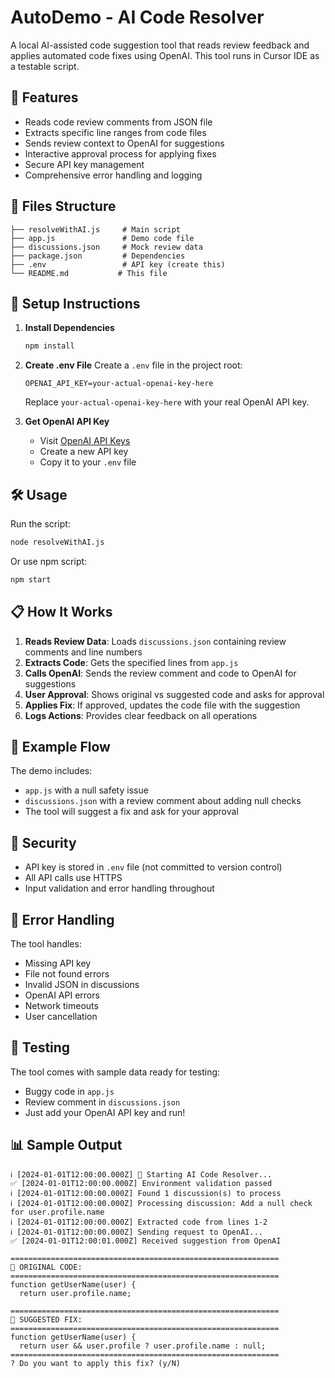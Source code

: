 # AutoDemo - AI Code Resolver

A local AI-assisted code suggestion tool that reads review feedback and applies automated code fixes using OpenAI. This tool runs in Cursor IDE as a testable script.

## 🔧 Features

- Reads code review comments from JSON file
- Extracts specific line ranges from code files
- Sends review context to OpenAI for suggestions
- Interactive approval process for applying fixes
- Secure API key management
- Comprehensive error handling and logging

## 📁 Files Structure

```
├── resolveWithAI.js     # Main script
├── app.js               # Demo code file
├── discussions.json     # Mock review data
├── package.json         # Dependencies
├── .env                 # API key (create this)
└── README.md           # This file
```

## 🚀 Setup Instructions

1. **Install Dependencies**
   ```bash
   npm install
   ```

2. **Create .env File**
   Create a `.env` file in the project root:
   ```
   OPENAI_API_KEY=your-actual-openai-key-here
   ```
   Replace `your-actual-openai-key-here` with your real OpenAI API key.

3. **Get OpenAI API Key**
   - Visit [OpenAI API Keys](https://platform.openai.com/api-keys)
   - Create a new API key
   - Copy it to your `.env` file

## 🛠️ Usage

Run the script:
```bash
node resolveWithAI.js
```

Or use npm script:
```bash
npm start
```

## 📋 How It Works

1. **Reads Review Data**: Loads `discussions.json` containing review comments and line numbers
2. **Extracts Code**: Gets the specified lines from `app.js`
3. **Calls OpenAI**: Sends the review comment and code to OpenAI for suggestions
4. **User Approval**: Shows original vs suggested code and asks for approval
5. **Applies Fix**: If approved, updates the code file with the suggestion
6. **Logs Actions**: Provides clear feedback on all operations

## 📝 Example Flow

The demo includes:
- `app.js` with a null safety issue
- `discussions.json` with a review comment about adding null checks
- The tool will suggest a fix and ask for your approval

## 🔐 Security

- API key is stored in `.env` file (not committed to version control)
- All API calls use HTTPS
- Input validation and error handling throughout

## 🛑 Error Handling

The tool handles:
- Missing API key
- File not found errors
- Invalid JSON in discussions
- OpenAI API errors
- Network timeouts
- User cancellation

## 🧪 Testing

The tool comes with sample data ready for testing:
- Buggy code in `app.js`
- Review comment in `discussions.json`
- Just add your OpenAI API key and run!

## 📊 Sample Output

```
ℹ️ [2024-01-01T12:00:00.000Z] 🚀 Starting AI Code Resolver...
✅ [2024-01-01T12:00:00.000Z] Environment validation passed
ℹ️ [2024-01-01T12:00:00.000Z] Found 1 discussion(s) to process
ℹ️ [2024-01-01T12:00:00.000Z] Processing discussion: Add a null check for user.profile.name
ℹ️ [2024-01-01T12:00:00.000Z] Extracted code from lines 1-2
ℹ️ [2024-01-01T12:00:00.000Z] Sending request to OpenAI...
✅ [2024-01-01T12:00:01.000Z] Received suggestion from OpenAI

============================================================
📝 ORIGINAL CODE:
============================================================
function getUserName(user) {
  return user.profile.name;

============================================================
🤖 SUGGESTED FIX:
============================================================
function getUserName(user) {
  return user && user.profile ? user.profile.name : null;
============================================================
? Do you want to apply this fix? (y/N) 
